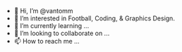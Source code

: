 - 👋 Hi, I’m @vantomm
- 👀 I’m interested in Football, Coding, & Graphics Design.
- 🌱 I’m currently learning ...
- 💞️ I’m looking to collaborate on ...
- 📫 How to reach me ...

<!---
vantomm/vantomm is a ✨ special ✨ repository because its `README.md` (this file) appears on your GitHub profile.
You can click the Preview link to take a look at your changes.
--->
